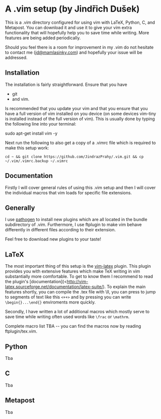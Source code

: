 A .vim setup (by Jindřich Dušek)
===============================================

This is a .vim directory configured for using vim with LaTeX, Python, C, and Metapost. You can download it and use it to give your vim extra functionality that will hopefully help you to save time while writing. More features are being added periodically.

Should you feel there is a room for improvement in my .vim do not hesitate to contact me (jd@mamlasinky.com) and hopefully your issue will be addressed.

Installation
---------------------

The installation is fairly straightforward. Ensure that you have 

- git 
- and vim.

Is recommended that you update your vim and that you 
ensure that you have a full version of vim installed on you device 
(on some devices vim-tiny is installed instead of the full version 
of vim). This 
is usually done by typing the following line into your terminal: 

sudo apt-get install vim -y

Next run the following to also get a copy of a .vimrc file which 
is required to make this setup work:

```
cd ~ && git clone https://github.com/JindrazPrahy/.vim.git && cp ~/.vim/.vimrc.backup ~/.vimrc
```


Documentation 
---------------------

Firstly I will cover general rules of using this .vim setup 
and then I will cover the individual macros that vim loads for specific 
file extensions.

Generally
--------

I use [pathogen](https://github.com/tpope/vim-pathogen) to install new 
plugins which are all located in the bundle subdirectory of .vim.
Furthermore, I use ftplugin to make vim behave differently in different 
files according to their extension.

Feel free to download new plugins to your taste!

LaTeX
--------

The most important thing of this setup is the 
[vim-latex](http://vim-latex.sourceforge.net/) plugin. 
This plugin provides you with extensive features which 
make TeX writing in vim substantially more comfortable. To 
get to know them I recommend to read the plugin's
[documentation](<http://vim-latex.sourceforge.net/documentation/latex-suite/). 
To explain the main features shortly, 
you can compile the .tex file with \ll, you can press <C-j> to 
jump to segments of text like this `<++>` and by pressing <F5> 
you can write `\begin{}...\end{}` enviroments more quickly.

Secondly, I have written a lot of additional macros which 
mostly serve to save time while writing often used words like 
`\frac` or `\mathrm`.

Complete macro list TBA -- you can find the macros now by reading 
ftplugin/tex.vim.


Python 
--------


Tba

C
--------


Tba

Metapost
--------

Tba



